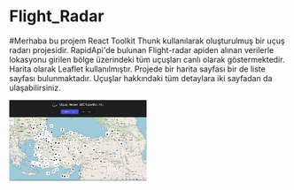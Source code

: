 # Flight_Radar

#Merhaba bu projem React Toolkit Thunk kullanılarak oluşturulmuş bir uçuş radarı projesidir. RapidApi'de bulunan Flight-radar apiden alınan verilerle lokasyonu girilen bölge üzerindeki tüm uçuşları canlı olarak göstermektedir. Harita olarak Leaflet kullanılmıştır. Projede bir harita sayfası bir de liste sayfası bulunmaktadır. Uçuşlar hakkındaki tüm detaylara iki sayfadan da ulaşabilirsiniz. 

![](flight-radar.gif)
